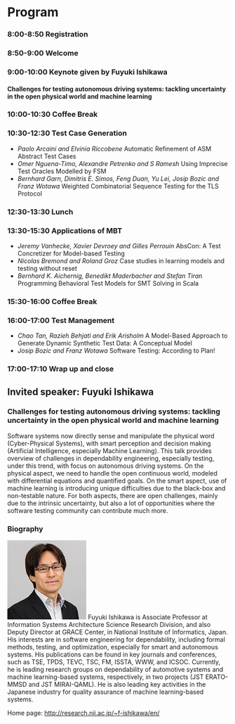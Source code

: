 # Program
### 8:00-8:50 Registration
### 8:50-9:00 Welcome
### 9:00-10:00 Keynote given by Fuyuki Ishikawa
#### Challenges for testing autonomous driving systems: tackling uncertainty in the open physical world and machine learning
### 10:00-10:30 Coffee Break
### 10:30-12:30 Test Case Generation
- *Paolo Arcaini and Elvinia Riccobene* Automatic Refinement of ASM Abstract Test Cases
- *Omer Nguena-Timo, Alexandre Petrenko and S Ramesh* Using Imprecise Test Oracles Modelled by FSM
- *Bernhard Garn, Dimitris E. Simos, Feng Duan, Yu Lei, Josip Bozic and Franz Wotawa* Weighted Combinatorial Sequence Testing for the TLS Protocol
### 12:30-13:30 Lunch
### 13:30-15:30 Applications of MBT
- *Jeremy Vanhecke, Xavier Devroey and Gilles Perrouin* AbsCon: A Test Concretizer for Model-based Testing
- *Nicolas Bremond and Roland Groz* Case studies in learning models and testing without reset
- *Bernhard K. Aichernig, Benedikt Maderbacher and Stefan Tiran* Programming Behavioral Test Models for SMT Solving in Scala
### 15:30-16:00 Coffee Break
### 16:00-17:00 Test Management 
- *Chao Tan, Razieh Behjati and Erik Arisholm* A Model-Based Approach to Generate Dynamic Synthetic Test Data: A Conceptual Model
- *Josip Bozic and Franz Wotawa* Software Testing: According to Plan!
### 17:00-17:10 Wrap up and close  

## Invited speaker: Fuyuki Ishikawa 
### Challenges for testing autonomous driving systems: tackling uncertainty in the open physical world and machine learning

Software systems now directly sense and manipulate the physical word (Cyber-Physical Systems), with smart perception and decision making (Artificial Intelligence, especially Machine Learning). This talk provides overview of challenges in dependability engineering, especially testing, under this trend, with focus on autonomous driving systems. On the physical aspect, we need to handle the open continuous world, modeled with differential equations and quantified goals. On the smart aspect, use of machine learning is introducing unique difficulties due to the black-box and non-testable nature. For both aspects, there are open challenges, mainly due to the intrinsic uncertainty, but also a lot of opportunities where the software testing community can contribute much more.

### Biography

![ishikawa picture](images/ishikawa.jpg) Fuyuki Ishikawa is Associate Professor at Information Systems Architecture Science Research Division, and also Deputy Director at GRACE Center, in National Institute of Informatics, Japan. His interests are in software engineering for dependability, including formal methods, testing, and optimization, especially for smart and autonomous systems. His publications can be found in key journals and conferences, such as TSE, TPDS, TEVC, TSC, FM, ISSTA, WWW, and ICSOC. Currently, he is leading research groups on dependability of automotive systems and machine learning-based systems, respectively, in two projects (JST ERATO-MMSD and JST MIRAI-QAML). He is also leading key activities in the Japanese industry for quality assurance of machine learning-based systems.

Home page: <http://research.nii.ac.jp/~f-ishikawa/en/>


